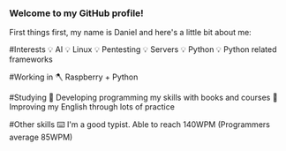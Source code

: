 ### Welcome to my GitHub profile!
First things first, my name is Daniel and here's a little bit about me:

#Interests
💡 AI
💡 Linux
💡 Pentesting
💡 Servers
💡 Python
💡 Python related frameworks

#Working in
🪓 Raspberry + Python

#Studying
🌱 Developing programming my skills with books and courses
🌱 Improving my English through lots of practice

#Other skills
⌨️ I'm a good typist. Able to reach 140WPM (Programmers average 85WPM)



<!--
**VarmiloVA/VarmiloVA** is a ✨ _special_ ✨ repository because its `README.md` (this file) appears on your GitHub profile.

Here are some ideas to get you started:

- 🔭 I’m currently working on ...
- 🌱 I’m currently learning ...
- 👯 I’m looking to collaborate on ...
- 🤔 I’m looking for help with ...
- 💬 Ask me about ...
- 📫 How to reach me: ...
- 😄 Pronouns: ...
- ⚡ Fun fact: ...
-->
